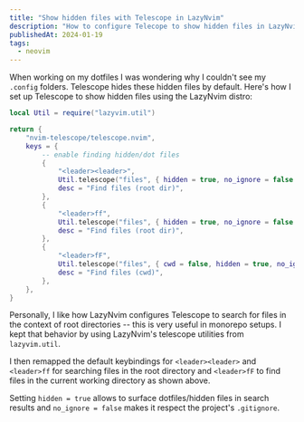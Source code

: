 ```yaml
---
title: "Show hidden files with Telescope in LazyNvim"
description: "How to configure Telecope to show hidden files in LazyNvim so dotfiles are visible while still respecting .gitignore"
publishedAt: 2024-01-19
tags:
  - neovim
---
```


When working on my dotfiles I was wondering why I couldn't see my `.config` folders. Telescope hides these hidden files by default. Here's how I set up Telescope to show hidden files using the LazyNvim distro:

```lua title="lua/plugins/telescope.lua"
local Util = require("lazyvim.util")

return {
	"nvim-telescope/telescope.nvim",
	keys = {
		-- enable finding hidden/dot files
		{
			"<leader><leader>",
			Util.telescope("files", { hidden = true, no_ignore = false }),
			desc = "Find files (root dir)",
		},
		{
			"<leader>ff",
			Util.telescope("files", { hidden = true, no_ignore = false }),
			desc = "Find files (root dir)",
		},
		{
			"<leader>fF",
			Util.telescope("files", { cwd = false, hidden = true, no_ignore = false }),
			desc = "Find files (cwd)",
		},
	},
}
```

Personally, I like how LazyNvim configures Telescope to search for files in the context of root directories -- this is very useful in monorepo setups. I kept that behavior by using LazyNvim's telescope utilities from `lazyvim.util`.

I then remapped the default keybindings for `<leader><leader>` and `<leader>ff` for searching files in the root directory and `<leader>fF` to find files in the current working directory as shown above.

Setting `hidden = true` allows to surface dotfiles/hidden files in search results and `no_ignore = false` makes it respect the project's `.gitignore`.
